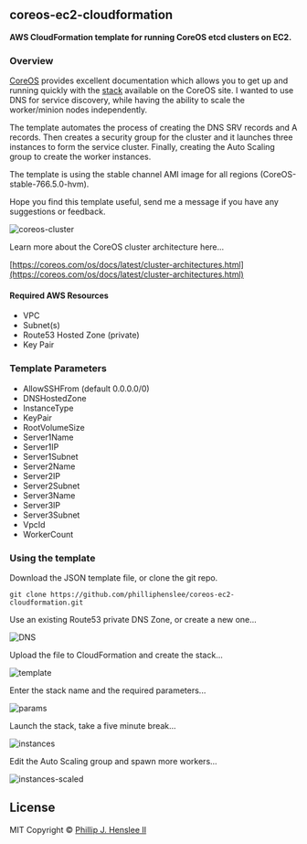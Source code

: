 ## coreos-ec2-cloudformation
**AWS CloudFormation template for running CoreOS etcd clusters on EC2.**
 
### Overview
[CoreOS](https://coreos.com) provides excellent documentation which allows you to get up and running quickly with the [stack](https://coreos.com/os/docs/latest/booting-on-ec2.html) available on the CoreOS site. I wanted to use DNS for service discovery, while having the ability to scale the worker/minion nodes independently.


The template automates the process of creating the DNS SRV records and A records. Then creates a security group for the cluster and it launches three instances to form the service cluster. Finally, creating the Auto Scaling group to create the worker instances.

The template is using the stable channel AMI image for all regions (CoreOS-stable-766.5.0-hvm). 

Hope you find this template useful, send me a message if you have any suggestions or feedback.


![coreos-cluster](http://ph2.us/github/coreos-ec2-cloudformation/aws-etcd2-cluster-prod.png)

Learn more about the CoreOS cluster architecture here...

[https://coreos.com/os/docs/latest/cluster-architectures.html](https://coreos.com/os/docs/latest/cluster-architectures.html)


#### Required AWS Resources

* VPC
* Subnet(s)
* Route53 Hosted Zone (private)
* Key Pair

### Template Parameters
* AllowSSHFrom (default 0.0.0.0/0)
* DNSHostedZone 
* InstanceType
* KeyPair
* RootVolumeSize
* Server1Name
* Server1IP
* Server1Subnet
* Server2Name
* Server2IP
* Server2Subnet
* Server3Name
* Server3IP
* Server3Subnet
* VpcId
* WorkerCount


### Using the template
Download the JSON template file, or clone the git repo. 

```shell
git clone https://github.com/philliphenslee/coreos-ec2-cloudformation.git
```

Use an existing Route53 private DNS Zone, or create a new one...

![DNS](http://ph2.us/github/coreos-ec2-cloudformation/aws-dns-zone.png)


Upload the file to CloudFormation and create the stack...

![template](http://ph2.us/github/coreos-ec2-cloudformation/aws-cf-designer.png)


Enter the stack name and the required parameters...

![params](http://ph2.us/github/coreos-ec2-cloudformation/aws-template-parameters.png)


Launch the stack, take a five minute break...

![instances](http://ph2.us/github/coreos-ec2-cloudformation/aws-instances.png)


Edit the Auto Scaling group and spawn more workers...
  
  
![instances-scaled](http://ph2.us/github/coreos-ec2-cloudformation/aws-instances-scaled.png)

## License
MIT Copyright © [Phillip J. Henslee II](https://github.com/philliphenslee/coreos-ec2-cloudformation/blob/master/LICENSE)








